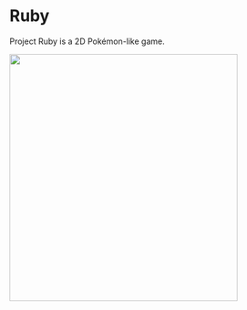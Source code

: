 # Ruby
 Project Ruby is a 2D Pokémon-like game.

<img src="https://i.imgur.com/DpdCHmD.png" width="400" height="432">

